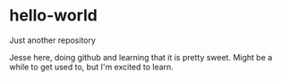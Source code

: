 # hello-world
Just another repository

Jesse here, doing github and learning that it is pretty sweet.
Might be a while to get used to, but I'm excited to learn.

